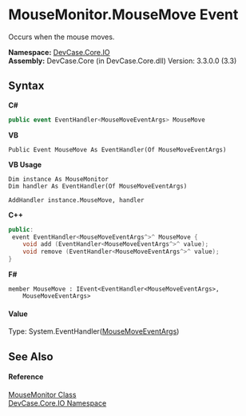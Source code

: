 # MouseMonitor.MouseMove Event
 

Occurs when the mouse moves.

**Namespace:**&nbsp;<a href="N_DevCase_Core_IO">DevCase.Core.IO</a><br />**Assembly:**&nbsp;DevCase.Core (in DevCase.Core.dll) Version: 3.3.0.0 (3.3)

## Syntax

**C#**<br />
``` C#
public event EventHandler<MouseMoveEventArgs> MouseMove
```

**VB**<br />
``` VB
Public Event MouseMove As EventHandler(Of MouseMoveEventArgs)
```

**VB Usage**<br />
``` VB Usage
Dim instance As MouseMonitor
Dim handler As EventHandler(Of MouseMoveEventArgs)

AddHandler instance.MouseMove, handler

```

**C++**<br />
``` C++
public:
 event EventHandler<MouseMoveEventArgs^>^ MouseMove {
	void add (EventHandler<MouseMoveEventArgs^>^ value);
	void remove (EventHandler<MouseMoveEventArgs^>^ value);
}
```

**F#**<br />
``` F#
member MouseMove : IEvent<EventHandler<MouseMoveEventArgs>,
    MouseMoveEventArgs>

```


#### Value
Type: System.EventHandler(<a href="T_DevCase_Core_IO_Eventing_MouseMoveEventArgs">MouseMoveEventArgs</a>)

## See Also


#### Reference
<a href="T_DevCase_Core_IO_MouseMonitor">MouseMonitor Class</a><br /><a href="N_DevCase_Core_IO">DevCase.Core.IO Namespace</a><br />